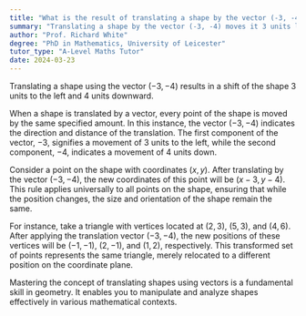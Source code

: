 ```yaml
---
title: "What is the result of translating a shape by the vector (-3, -4)?"
summary: "Translating a shape by the vector (-3, -4) moves it 3 units left and 4 units down."
author: "Prof. Richard White"
degree: "PhD in Mathematics, University of Leicester"
tutor_type: "A-Level Maths Tutor"
date: 2024-03-23
---
```


Translating a shape using the vector $(-3, -4)$ results in a shift of the shape 3 units to the left and 4 units downward.

When a shape is translated by a vector, every point of the shape is moved by the same specified amount. In this instance, the vector $(-3, -4)$ indicates the direction and distance of the translation. The first component of the vector, $-3$, signifies a movement of 3 units to the left, while the second component, $-4$, indicates a movement of 4 units down.

Consider a point on the shape with coordinates $(x, y)$. After translating by the vector $(-3, -4)$, the new coordinates of this point will be $(x - 3, y - 4)$. This rule applies universally to all points on the shape, ensuring that while the position changes, the size and orientation of the shape remain the same.

For instance, take a triangle with vertices located at $(2, 3)$, $(5, 3)$, and $(4, 6)$. After applying the translation vector $(-3, -4)$, the new positions of these vertices will be $(-1, -1)$, $(2, -1)$, and $(1, 2)$, respectively. This transformed set of points represents the same triangle, merely relocated to a different position on the coordinate plane.

Mastering the concept of translating shapes using vectors is a fundamental skill in geometry. It enables you to manipulate and analyze shapes effectively in various mathematical contexts.
    